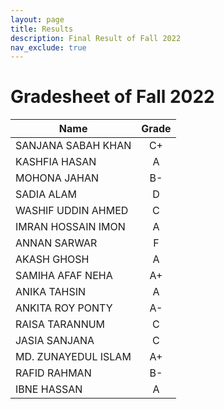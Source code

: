 ```yaml
---
layout: page
title: Results
description: Final Result of Fall 2022
nav_exclude: true
---
```


# Gradesheet of Fall 2022

| Name                | Grade |
| ------------------- | :---: |
| SANJANA SABAH KHAN  |  C+   |
| KASHFIA HASAN       |   A   |
| MOHONA JAHAN        |  B-   |
| SADIA ALAM          |   D   |
| WASHIF UDDIN AHMED  |   C   |
| IMRAN HOSSAIN IMON  |   A   |
| ANNAN SARWAR        |   F   |
| AKASH GHOSH         |   A   |
| SAMIHA AFAF NEHA    |  A+   |
| ANIKA TAHSIN        |   A   |
| ANKITA ROY PONTY    |  A-   |
| RAISA TARANNUM      |   C   |
| JASIA SANJANA       |   C   |
| MD. ZUNAYEDUL ISLAM |  A+   |
| RAFID RAHMAN        |  B-   |
| IBNE HASSAN         |   A   |
